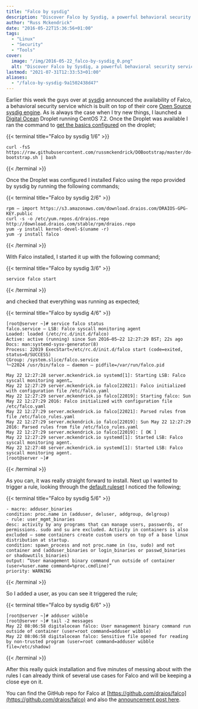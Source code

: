 ```yaml
---
title: "Falco by sysdig"
description: "Discover Falco by Sysdig, a powerful behavioral security service monitoring system calls."
author: "Russ Mckendrick"
date: "2016-05-22T15:36:56+01:00"
tags:
  - "Linux"
  - "Security"
  - "Tools"
cover:
  image: "/img/2016-05-22_falco-by-sysdig_0.png"
  alt: "Discover Falco by Sysdig, a powerful behavioral security service monitoring system calls."
lastmod: "2021-07-31T12:33:53+01:00"
aliases:
  - "/falco-by-sysdig-9a1502438d47"
---
```


Earlier this week the guys over at [sysdig](https://sysdig.com/) announced the availability of Falco, a behavioral security service which is built on top of their core [Open Source sysdig engine](/2014/05/25/sysdig/). As is always the case when I try new things, I launched a [Digital Ocean](https://m.do.co/c/52ec4dc3647e) Droplet running CentOS 7.2. Once the Droplet was available I ran the command to [get the basics configured](/2015/06/28/digital-ocean-bootstrap/) on the droplet;

{{< terminal title="Falco by sysdig 1/6" >}}
```
curl -fsS https://raw.githubusercontent.com/russmckendrick/DOBootstrap/master/do-bootstrap.sh | bash
```
{{< /terminal >}}

Once the Droplet was configured I installed Falco using the repo provided by sysdig by running the following commands;

{{< terminal title="Falco by sysdig 2/6" >}}
```
rpm — import https://s3.amazonaws.com/download.draios.com/DRAIOS-GPG-KEY.public
curl -s -o /etc/yum.repos.d/draios.repo http://download.draios.com/stable/rpm/draios.repo
yum -y install kernel-devel-$(uname -r)
yum -y install falco
```
{{< /terminal >}}

With Falco installed, I started it up with the following command;

{{< terminal title="Falco by sysdig 3/6" >}}
```
service falco start
```
{{< /terminal >}}

and checked that everything was running as expected;

{{< terminal title="Falco by sysdig 4/6" >}}
```
[root@server ~]# service falco status
falco.service — LSB: Falco syscall monitoring agent
Loaded: loaded (/etc/rc.d/init.d/falco)
Active: active (running) since Sun 2016–05–22 12:27:29 BST; 22s ago
Docs: man:systemd-sysv-generator(8)
Process: 22019 ExecStart=/etc/rc.d/init.d/falco start (code=exited, status=0/SUCCESS)
CGroup: /system.slice/falco.service
└─22024 /usr/bin/falco — daemon — pidfile=/var/run/falco.pid

May 22 12:27:28 server.mckendrick.io systemd[1]: Starting LSB: Falco syscall monitoring agent…
May 22 12:27:29 server.mckendrick.io falco[22021]: Falco initialized with configuration file /etc/falco.yaml
May 22 12:27:29 server.mckendrick.io falco[22019]: Starting falco: Sun May 22 12:27:29 2016: Falco initialized with configuration file /etc/falco.yaml
May 22 12:27:29 server.mckendrick.io falco[22021]: Parsed rules from file /etc/falco_rules.yaml
May 22 12:27:29 server.mckendrick.io falco[22019]: Sun May 22 12:27:29 2016: Parsed rules from file /etc/falco_rules.yaml
May 22 12:27:29 server.mckendrick.io falco[22019]: [ OK ]
May 22 12:27:29 server.mckendrick.io systemd[1]: Started LSB: Falco syscall monitoring agent.
May 22 12:27:48 server.mckendrick.io systemd[1]: Started LSB: Falco syscall monitoring agent.
[root@server ~]#
```
{{< /terminal >}}

As you can, it was really straight forward to install. Next up I wanted to trigger a rule, looking through the [default ruleset](https://github.com/draios/falco/blob/dev/rules/falco_rules.yaml) I noticed the following;

{{< terminal title="Falco by sysdig 5/6" >}}
```
- macro: adduser_binaries
condition: proc.name in (adduser, deluser, addgroup, delgroup)
- rule: user_mgmt_binaries
desc: activity by any programs that can manage users, passwords, or permissions. sudo and su are excluded. Activity in containers is also excluded — some containers create custom users on top of a base linux distribution at startup.
condition: spawn_process and not proc.name in (su, sudo) and not container and (adduser_binaries or login_binaries or passwd_binaries or shadowutils_binaries)
output: “User management binary command run outside of container (user=%user.name command=%proc.cmdline)”
priority: WARNING
```
{{< /terminal >}}

So I added a user, as you can see it triggered the rule;

{{< terminal title="Falco by sysdig 6/6" >}}
```
[root@server ~]# adduser wibble
[root@server ~]# tail -2 messages
May 22 08:06:58 digitalocean falco: User management binary command run outside of container (user=root command=adduser wibble)
May 22 08:06:58 digitalocean falco: Sensitive file opened for reading by non-trusted program (user=root command=adduser wibble file=/etc/shadow)
```
{{< /terminal >}}

After this really quick installation and five minutes of messing about with the rules I can already think of several use cases for Falco and will be keeping a close eye on it.

You can find the GitHub repo for Falco at [https://github.com/draios/falco](https://github.com/draios/falco) and also the [announcement post here](https://sysdig.com/blog/sysdig-falco/).